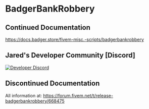 # BadgerBankRobbery
## Continued Documentation
https://docs.badger.store/fivem-misc.-scripts/badgerbankrobbery

## Jared's Developer Community [Discord]
[![Developer Discord](https://discordapp.com/api/guilds/597445834153525298/widget.png?style=banner4)](https://discord.com/invite/WjB5VFz)

## Discontinued Documentation
All information at: https://forum.fivem.net/t/release-badgerbankrobbery/668475
